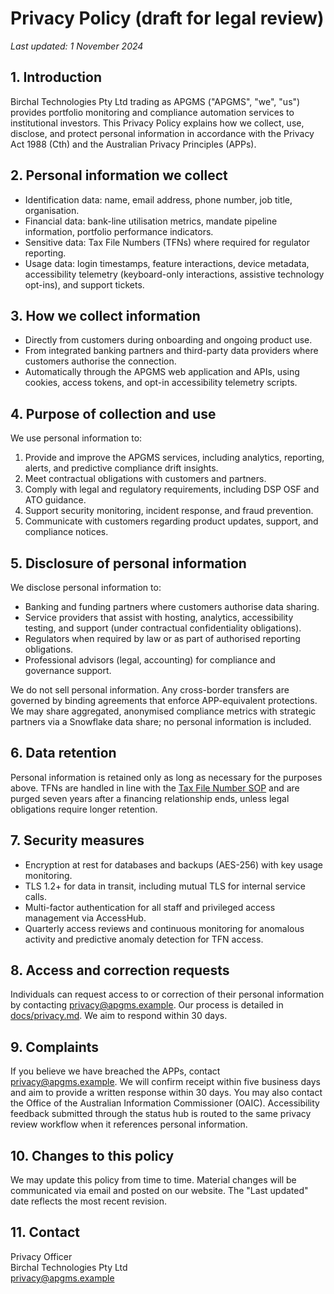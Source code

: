 # Privacy Policy (draft for legal review)

_Last updated: 1 November 2024_

## 1. Introduction

Birchal Technologies Pty Ltd trading as APGMS ("APGMS", "we", "us") provides portfolio
monitoring and compliance automation services to institutional investors. This Privacy
Policy explains how we collect, use, disclose, and protect personal information in
accordance with the Privacy Act 1988 (Cth) and the Australian Privacy Principles (APPs).

## 2. Personal information we collect

- Identification data: name, email address, phone number, job title, organisation.
- Financial data: bank-line utilisation metrics, mandate pipeline information, portfolio
  performance indicators.
- Sensitive data: Tax File Numbers (TFNs) where required for regulator reporting.
- Usage data: login timestamps, feature interactions, device metadata, accessibility telemetry
  (keyboard-only interactions, assistive technology opt-ins), and support tickets.

## 3. How we collect information

- Directly from customers during onboarding and ongoing product use.
- From integrated banking partners and third-party data providers where customers authorise
  the connection.
- Automatically through the APGMS web application and APIs, using cookies, access tokens, and
  opt-in accessibility telemetry scripts.

## 4. Purpose of collection and use

We use personal information to:

1. Provide and improve the APGMS services, including analytics, reporting, alerts, and predictive
   compliance drift insights.
2. Meet contractual obligations with customers and partners.
3. Comply with legal and regulatory requirements, including DSP OSF and ATO guidance.
4. Support security monitoring, incident response, and fraud prevention.
5. Communicate with customers regarding product updates, support, and compliance notices.

## 5. Disclosure of personal information

We disclose personal information to:

- Banking and funding partners where customers authorise data sharing.
- Service providers that assist with hosting, analytics, accessibility testing, and support (under
  contractual confidentiality obligations).
- Regulators when required by law or as part of authorised reporting obligations.
- Professional advisors (legal, accounting) for compliance and governance support.

We do not sell personal information. Any cross-border transfers are governed by binding
agreements that enforce APP-equivalent protections. We may share aggregated, anonymised compliance
metrics with strategic partners via a Snowflake data share; no personal information is included.

## 6. Data retention

Personal information is retained only as long as necessary for the purposes above. TFNs
are handled in line with the [Tax File Number SOP](../security/TFN-SOP.md) and are purged
seven years after a financing relationship ends, unless legal obligations require longer
retention.

## 7. Security measures

- Encryption at rest for databases and backups (AES-256) with key usage monitoring.
- TLS 1.2+ for data in transit, including mutual TLS for internal service calls.
- Multi-factor authentication for all staff and privileged access management via AccessHub.
- Quarterly access reviews and continuous monitoring for anomalous activity and predictive anomaly
  detection for TFN access.

## 8. Access and correction requests

Individuals can request access to or correction of their personal information by contacting
privacy@apgms.example. Our process is detailed in [docs/privacy.md](../privacy.md). We aim
to respond within 30 days.

## 9. Complaints

If you believe we have breached the APPs, contact privacy@apgms.example. We will confirm
receipt within five business days and aim to provide a written response within 30 days. You
may also contact the Office of the Australian Information Commissioner (OAIC). Accessibility
feedback submitted through the status hub is routed to the same privacy review workflow when
it references personal information.

## 10. Changes to this policy

We may update this policy from time to time. Material changes will be communicated via email
and posted on our website. The "Last updated" date reflects the most recent revision.

## 11. Contact

Privacy Officer  
Birchal Technologies Pty Ltd  
privacy@apgms.example

